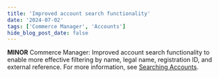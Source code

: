 ```yaml
---
title: 'Improved account search functionality'
date: '2024-07-02'
tags: ['Commerce Manager', 'Accounts']
hide_blog_post_date: false
---
```


**MINOR** Commerce Manager: Improved account search functionality to enable more effective filtering by name, legal name, registration ID, and external reference. For more information, see [Searching Accounts](https://elasticpath.dev/docs/api/accounts/get-v-2-accounts#filtering).
